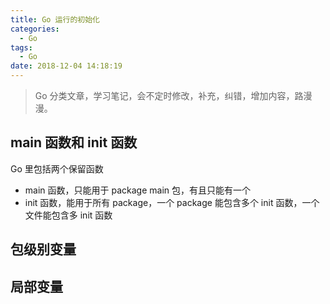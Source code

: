 ```yaml
---
title: Go 运行的初始化 
categories:
  - Go
tags:
  - Go
date: 2018-12-04 14:18:19
---
```

> Go 分类文章，学习笔记，会不定时修改，补充，纠错，增加内容，路漫漫。

## main 函数和 init 函数

Go 里包括两个保留函数
- main 函数，只能用于 package main 包，有且只能有一个
- init 函数，能用于所有 package，一个 package 能包含多个 init 函数，一个文件能包含多 init 函数



## 包级别变量

## 局部变量



